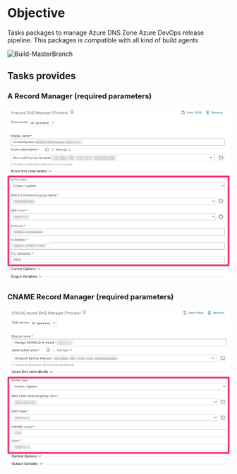 # Objective

Tasks packages to manage Azure DNS Zone Azure DevOps release pipeline.
This packages is compatible with all kind of build agents

![Build-MasterBranch](https://dev.azure.com/experta/Community/_apis/build/status/expertasolutions.AzureDNSZoneExtensions?branchName=master)

## Tasks provides

### A Record Manager (required parameters)
![ARecord_Task_inputs](_img/ARecord_v4.jpg)

### CNAME Record Manager (required parameters)
![CNAMERecord_Task_inputs](_img/cnameRecord_v4.jpg)

